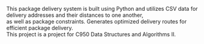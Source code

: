 This package delivery system is built using Python and utilizes CSV data for delivery addresses and their distances to one another,   
as well as package constraints. Generates optimized delivery routes for efficient package delivery.  
This project is a project for C950 Data Structures and Algorithms II.  
